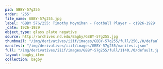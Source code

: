 ```yaml
---
pid: GBBY-57g255
order: '255'
file_name: GBBY-57g255.jpg
label: 'GBBY 57G/255: Timothy Moynihan - Football Player - c1926-1929'
_date: 1926-1929
object_type: glass plate negative
source: http://archives.nd.edu/Bagby/GBBY-57g255.jpg
thumbnail: "/img/derivatives/iiif/images/GBBY-57g255/full/250,/0/default.jpg"
manifest: "/img/derivatives/iiif/images/GBBY-57g255/manifest.json"
full: "/img/derivatives/iiif/images/GBBY-57g255/full/1140,/0/default.jpg"
layout: bagby_item
collection: bagby
---
```

